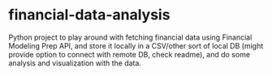 # financial-data-analysis
Python project to play around with fetching financial data using Financial Modeling Prep API, and store it locally in a CSV/other sort of local DB (might provide option to connect with remote DB, check readme), and do some analysis and visualization with the data.
